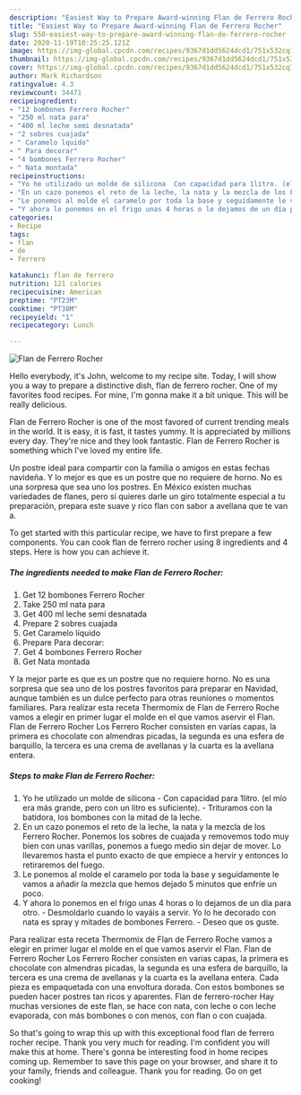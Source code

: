 ```yaml
---
description: "Easiest Way to Prepare Award-winning Flan de Ferrero Rocher"
title: "Easiest Way to Prepare Award-winning Flan de Ferrero Rocher"
slug: 550-easiest-way-to-prepare-award-winning-flan-de-ferrero-rocher
date: 2020-11-19T10:25:25.121Z
image: https://img-global.cpcdn.com/recipes/9367d1dd5624dcd1/751x532cq70/flan-de-ferrero-rocher-foto-principal.jpg
thumbnail: https://img-global.cpcdn.com/recipes/9367d1dd5624dcd1/751x532cq70/flan-de-ferrero-rocher-foto-principal.jpg
cover: https://img-global.cpcdn.com/recipes/9367d1dd5624dcd1/751x532cq70/flan-de-ferrero-rocher-foto-principal.jpg
author: Mark Richardson
ratingvalue: 4.3
reviewcount: 34471
recipeingredient:
- "12 bombones Ferrero Rocher"
- "250 ml nata para"
- "400 ml leche semi desnatada"
- "2 sobres cuajada"
- " Caramelo lquido"
- " Para decorar"
- "4 bombones Ferrero Rocher"
- " Nata montada"
recipeinstructions:
- "Yo he utilizado un molde de silicona  Con capacidad para 1litro. (el mío era más grande, pero con un litro es suficiente). Trituramos con la batidora, los bombones con la mitad de la leche."
- "En un cazo ponemos el reto de la leche, la nata y la mezcla de los Ferrero Rocher. Ponemos los sobres de cuajada y removemos todo muy bien con unas varillas, ponemos a fuego medio sin dejar de mover. Lo llevaremos hasta el punto exacto de que empiece a hervir y entonces lo retiraremos del fuego."
- "Le ponemos al molde el caramelo por toda la base y seguidamente le vamos a añadir la mezcla que hemos dejado 5 minutos que enfríe un poco."
- "Y ahora lo ponemos en el frigo unas 4 horas o lo dejamos de un día para otro. Desmoldarlo cuando lo vayáis a servir. Yo lo he decorado con nata es spray y mitades de bombones Ferrero.  Deseo que os guste."
categories:
- Recipe
tags:
- flan
- de
- ferrero

katakunci: flan de ferrero 
nutrition: 121 calories
recipecuisine: American
preptime: "PT23M"
cooktime: "PT38M"
recipeyield: "1"
recipecategory: Lunch

---
```



![Flan de Ferrero Rocher](https://img-global.cpcdn.com/recipes/9367d1dd5624dcd1/751x532cq70/flan-de-ferrero-rocher-foto-principal.jpg)

Hello everybody, it's John, welcome to my recipe site. Today, I will show you a way to prepare a distinctive dish, flan de ferrero rocher. One of my favorites food recipes. For mine, I'm gonna make it a bit unique. This will be really delicious.

Flan de Ferrero Rocher is one of the most favored of current trending meals in the world. It is easy, it is fast, it tastes yummy. It is appreciated by millions every day. They're nice and they look fantastic. Flan de Ferrero Rocher is something which I've loved my entire life.

Un postre ideal para compartir con la familia o amigos en estas fechas navideña. Y lo mejor es que es un postre que no requiere de horno. No es una sorpresa que sea uno los postres. En México existen muchas variedades de flanes, pero si quieres darle un giro totalmente especial a tu preparación, prepara este suave y rico flan con sabor a avellana que te van a.


To get started with this particular recipe, we have to first prepare a few components. You can cook flan de ferrero rocher using 8 ingredients and 4 steps. Here is how you can achieve it.

<!--inarticleads1-->

##### The ingredients needed to make Flan de Ferrero Rocher:

1. Get 12 bombones Ferrero Rocher
1. Take 250 ml nata para
1. Get 400 ml leche semi desnatada
1. Prepare 2 sobres cuajada
1. Get  Caramelo líquido
1. Prepare  Para decorar:
1. Get 4 bombones Ferrero Rocher
1. Get  Nata montada


Y la mejor parte es que es un postre que no requiere horno. No es una sorpresa que sea uno de los postres favoritos para preparar en Navidad, aunque también es un dulce perfecto para otras reuniones o momentos familiares. Para realizar esta receta Thermomix de Flan de Ferrero Roche vamos a elegir en primer lugar el molde en el que vamos aservir el Flan. Flan de Ferrero Rocher Los Ferrero Rocher consisten en varias capas, la primera es chocolate con almendras picadas, la segunda es una esfera de barquillo, la tercera es una crema de avellanas y la cuarta es la avellana entera. 

<!--inarticleads2-->

##### Steps to make Flan de Ferrero Rocher:

1. Yo he utilizado un molde de silicona  - Con capacidad para 1litro. (el mío era más grande, pero con un litro es suficiente). - Trituramos con la batidora, los bombones con la mitad de la leche.
1. En un cazo ponemos el reto de la leche, la nata y la mezcla de los Ferrero Rocher. Ponemos los sobres de cuajada y removemos todo muy bien con unas varillas, ponemos a fuego medio sin dejar de mover. Lo llevaremos hasta el punto exacto de que empiece a hervir y entonces lo retiraremos del fuego.
1. Le ponemos al molde el caramelo por toda la base y seguidamente le vamos a añadir la mezcla que hemos dejado 5 minutos que enfríe un poco.
1. Y ahora lo ponemos en el frigo unas 4 horas o lo dejamos de un día para otro. - Desmoldarlo cuando lo vayáis a servir. Yo lo he decorado con nata es spray y mitades de bombones Ferrero.  - Deseo que os guste.


Para realizar esta receta Thermomix de Flan de Ferrero Roche vamos a elegir en primer lugar el molde en el que vamos aservir el Flan. Flan de Ferrero Rocher Los Ferrero Rocher consisten en varias capas, la primera es chocolate con almendras picadas, la segunda es una esfera de barquillo, la tercera es una crema de avellanas y la cuarta es la avellana entera. Cada pieza es empaquetada con una envoltura dorada. Con estos bombones se pueden hacer postres tan ricos y aparentes. Flan de ferrero-rocher Hay muchas versiones de este flan, se hace con nata, con leche o con leche evaporada, con más bombones o con menos, con flan o con cuajada. 

So that's going to wrap this up with this exceptional food flan de ferrero rocher recipe. Thank you very much for reading. I'm confident you will make this at home. There's gonna be interesting food in home recipes coming up. Remember to save this page on your browser, and share it to your family, friends and colleague. Thank you for reading. Go on get cooking!
